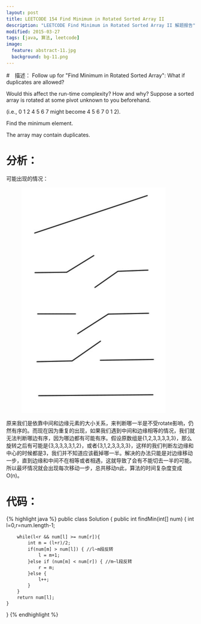```yaml
---
layout: post
title: LEETCODE 154 Find Minimum in Rotated Sorted Array II
description: "LEETCODE Find Minimum in Rotated Sorted Array II 解题报告"
modified: 2015-03-27
tags: [java, 算法, leetcode]
image:
  feature: abstract-11.jpg
  background: bg-11.png
---
```


#　描述：
Follow up for "Find Minimum in Rotated Sorted Array":
What if duplicates are allowed?

Would this affect the run-time complexity? How and why?
Suppose a sorted array is rotated at some pivot unknown to you beforehand.

(i.e., 0 1 2 4 5 6 7 might become 4 5 6 7 0 1 2).

Find the minimum element.

The array may contain duplicates.

<!--more-->

# 分析：

可能出现的情况：
    <figure>
    	<a href="/images/post/2015-03-27-1.png"><img src="/images/post/2015-03-27-1.jpg" alt=""></a>
    </figure>

原来我们是依靠中间和边缘元素的大小关系，来判断哪一半是不受rotate影响，仍然有序的。而现在因为重复的出现，如果我们遇到中间和边缘相等的情况，我们就无法判断哪边有序，因为哪边都有可能有序。假设原数组是{1,2,3,3,3,3,3}，那么旋转之后有可能是{3,3,3,3,3,1,2}，或者{3,1,2,3,3,3,3}，这样的我们判断左边缘和中心的时候都是3，我们并不知道应该截掉哪一半。解决的办法只能是对边缘移动一步，直到边缘和中间不在相等或者相遇，这就导致了会有不能切去一半的可能。所以最坏情况就会出现每次移动一步，总共移动n此，算法的时间复杂度变成O(n)。

# 代码：
{% highlight java %}
public class Solution {
    public int findMin(int[] num) {
        int l=0,r=num.length-1;

        while(l<r && num[l] >= num[r]){
            int m = (l+r)/2;
            if(num[m] > num[l]) { //l~m段反转
                l = m+1;
            }else if (num[m] < num[r]) { //m~l段反转
                r = m;
            }else {
                l++;
            }
        }
        return num[l];
    }
}
{% endhighlight %}

